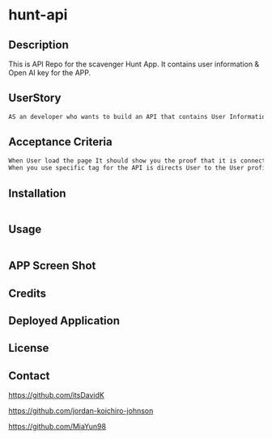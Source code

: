 # hunt-api

## Description 
This is API Repo for the scavenger Hunt App. It contains user information & Open AI key for the APP. 

## UserStory 

```md
AS an developer who wants to build an API that contains User Information and the riddles of the scavenger hunt application. 
```

## Acceptance Criteria

```md
When User load the page It should show you the proof that it is connected properly. 
When you use specific tag for the API is directs User to the User profile, info, and open AI. 
```

## Installation 

```md

```

## Usage 

```md

```

## APP Screen Shot 



## Credits 




## Deployed Application 



## License 



## Contact 

https://github.com/itsDavidK

https://github.com/jordan-koichiro-johnson

https://github.com/MiaYun98
